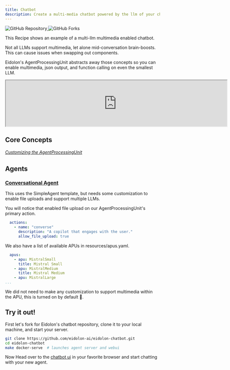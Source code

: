 ```yaml
---
title: Chatbot
description: Create a multi-media chatbot powered by the llm of your choice
---
```


<div>
  <a href="https://github.com/eidolon-ai/eidolon-chatbot">
    <img style="display: inline-block;" alt="GitHub Repository" src="https://img.shields.io/badge/eidolon-Chatbot-blue?style=flat&logo=github">
  </a>
  <a href="https://github.com/eidolon-ai/eidolon-chatbot/fork">
    <img style="display: inline-block;" alt="GitHub Forks" src="https://img.shields.io/badge/fork-grey?style=flat&logo=forgejo&logoColor=white">
  </a>
</div>


This Recipe shows an example of a multi-llm multimedia enabled chatbot. 

Not all LLMs support multimedia, let alone 
mid-conversation brain-boosts. This can cause issues when swapping out components. 

Eidolon's AgentProcessingUnit abstracts away those concepts so you can enable multimedia, json output, and function 
calling on even the smallest LLM.

<iframe width="720"
src="https://www.youtube.com/embed/8GOsbX8Hs50">
</iframe>

## Core Concepts
###### [Customizing the AgentProcessingUnit](/docs/howto/customize_builtins)

## Agents
### [Conversational Agent](https://github.com/eidolon-ai/eidolon-chatbot/blob/main/resources/conversational_agent.yaml)
This uses the SimpleAgent template, but needs some customization to enable file uploads and support multiple LLMs. 

You will notice that enabled file upload on our AgentProcessingUnit's primary action.
```yaml
  actions:
    - name: "converse"
      description: "A copilot that engages with the user."
      allow_file_upload: true
```


We also have a list of available APUs in resources/apus.yaml.
```yaml
  apus:
    - apu: MistralSmall
      title: Mistral Small
    - apu: MistralMedium
      title: Mistral Medium
    - apu: MistralLarge
...
```

We did not need to make any customization to support multimedia within the APU, this is turned on by default 🚀.

## Try it out!
First let's fork for Eidolon's chatbot repository, clone it to your local machine, and start your server.
```bash
git clone https://github.com/eidolon-ai/eidolon-chatbot.git
cd eidolon-chatbot
make docker-serve  # launches agent server and webui
```

Now Head over to the [chatbot ui](http://localhost:3000/eidolon-apps/sp/chatbot) in your favorite browser and start chatting with your new agent.

